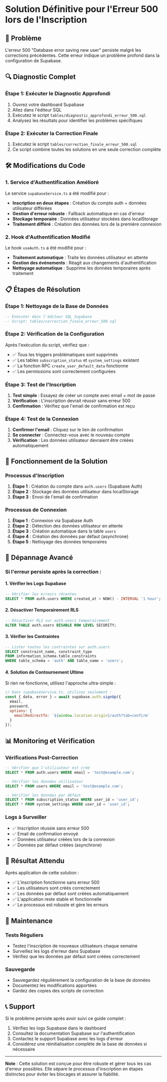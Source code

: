 # Solution Définitive pour l'Erreur 500 lors de l'Inscription

## 🚨 Problème
L'erreur 500 "Database error saving new user" persiste malgré les corrections précédentes. Cette erreur indique un problème profond dans la configuration de Supabase.

## 🔍 Diagnostic Complet

### Étape 1: Exécuter le Diagnostic Approfondi
1. Ouvrez votre dashboard Supabase
2. Allez dans l'éditeur SQL
3. Exécutez le script `tables/diagnostic_approfondi_erreur_500.sql`
4. Analysez les résultats pour identifier les problèmes spécifiques

### Étape 2: Exécuter la Correction Finale
1. Exécutez le script `tables/correction_finale_erreur_500.sql`
2. Ce script combine toutes les solutions en une seule correction complète

## 🛠️ Modifications du Code

### 1. Service d'Authentification Amélioré
Le service `supabaseService.ts` a été modifié pour :
- **Inscription en deux étapes** : Création du compte auth + données utilisateur différées
- **Gestion d'erreur robuste** : Fallback automatique en cas d'erreur
- **Stockage temporaire** : Données utilisateur stockées dans localStorage
- **Traitement différé** : Création des données lors de la première connexion

### 2. Hook d'Authentification Modifié
Le hook `useAuth.ts` a été modifié pour :
- **Traitement automatique** : Traite les données utilisateur en attente
- **Gestion des événements** : Réagit aux changements d'authentification
- **Nettoyage automatique** : Supprime les données temporaires après traitement

## 📋 Étapes de Résolution

### Étape 1: Nettoyage de la Base de Données
```sql
-- Exécuter dans l'éditeur SQL Supabase
-- Script: tables/correction_finale_erreur_500.sql
```

### Étape 2: Vérification de la Configuration
Après l'exécution du script, vérifiez que :
- ✅ Tous les triggers problématiques sont supprimés
- ✅ Les tables `subscription_status` et `system_settings` existent
- ✅ La fonction RPC `create_user_default_data` fonctionne
- ✅ Les permissions sont correctement configurées

### Étape 3: Test de l'Inscription
1. **Test simple** : Essayez de créer un compte avec email + mot de passe
2. **Vérification** : L'inscription devrait réussir sans erreur 500
3. **Confirmation** : Vérifiez que l'email de confirmation est reçu

### Étape 4: Test de la Connexion
1. **Confirmer l'email** : Cliquez sur le lien de confirmation
2. **Se connecter** : Connectez-vous avec le nouveau compte
3. **Vérification** : Les données utilisateur devraient être créées automatiquement

## 🔧 Fonctionnement de la Solution

### Processus d'Inscription
1. **Étape 1** : Création du compte dans `auth.users` (Supabase Auth)
2. **Étape 2** : Stockage des données utilisateur dans localStorage
3. **Étape 3** : Envoi de l'email de confirmation

### Processus de Connexion
1. **Étape 1** : Connexion via Supabase Auth
2. **Étape 2** : Détection des données utilisateur en attente
3. **Étape 3** : Création automatique dans la table `users`
4. **Étape 4** : Création des données par défaut (asynchrone)
5. **Étape 5** : Nettoyage des données temporaires

## 🚨 Dépannage Avancé

### Si l'erreur persiste après la correction :

#### 1. Vérifier les Logs Supabase
```sql
-- Vérifier les erreurs récentes
SELECT * FROM auth.users WHERE created_at > NOW() - INTERVAL '1 hour';
```

#### 2. Désactiver Temporairement RLS
```sql
-- Désactiver RLS sur auth.users temporairement
ALTER TABLE auth.users DISABLE ROW LEVEL SECURITY;
```

#### 3. Vérifier les Contraintes
```sql
-- Lister toutes les contraintes sur auth.users
SELECT constraint_name, constraint_type 
FROM information_schema.table_constraints 
WHERE table_schema = 'auth' AND table_name = 'users';
```

#### 4. Solution de Contournement Ultime
Si rien ne fonctionne, utilisez l'approche ultra-simple :
```javascript
// Dans supabaseService.ts, utilisez seulement :
const { data, error } = await supabase.auth.signUp({
  email,
  password,
  options: {
    emailRedirectTo: `${window.location.origin}/auth?tab=confirm`
  }
});
```

## 📊 Monitoring et Vérification

### Vérifications Post-Correction
```sql
-- Vérifier que l'utilisateur est créé
SELECT * FROM auth.users WHERE email = 'test@example.com';

-- Vérifier les données utilisateur
SELECT * FROM users WHERE email = 'test@example.com';

-- Vérifier les données par défaut
SELECT * FROM subscription_status WHERE user_id = 'user_id';
SELECT * FROM system_settings WHERE user_id = 'user_id';
```

### Logs à Surveiller
- ✅ Inscription réussie sans erreur 500
- ✅ Email de confirmation envoyé
- ✅ Données utilisateur créées lors de la connexion
- ✅ Données par défaut créées (asynchrone)

## 🎯 Résultat Attendu

Après application de cette solution :
- ✅ L'inscription fonctionne sans erreur 500
- ✅ Les utilisateurs sont créés correctement
- ✅ Les données par défaut sont créées automatiquement
- ✅ L'application reste stable et fonctionnelle
- ✅ Le processus est robuste et gère les erreurs

## 🔄 Maintenance

### Tests Réguliers
- Testez l'inscription de nouveaux utilisateurs chaque semaine
- Surveillez les logs d'erreur dans Supabase
- Vérifiez que les données par défaut sont créées correctement

### Sauvegarde
- Sauvegardez régulièrement la configuration de la base de données
- Documentez les modifications apportées
- Gardez des copies des scripts de correction

## 📞 Support

Si le problème persiste après avoir suivi ce guide complet :
1. Vérifiez les logs Supabase dans le dashboard
2. Consultez la documentation Supabase sur l'authentification
3. Contactez le support Supabase avec les logs d'erreur
4. Considérez une réinitialisation complète de la base de données si nécessaire

---

**Note** : Cette solution est conçue pour être robuste et gérer tous les cas d'erreur possibles. Elle sépare le processus d'inscription en étapes distinctes pour éviter les blocages et assurer la fiabilité.
